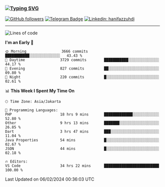 ### [![Typing SVG](https://readme-typing-svg.herokuapp.com?font=lato&size=22&lines=Hi+There+👋)](https://git.io/typing-svg) 

[![GitHub followers](https://img.shields.io/github/followers/hanifazzuhdi?label=Follow&style=social)](https://github.com/hanifazzuhdi/?tab=follow) 
[![Telegram Badge](https://img.shields.io/badge/-hanif0198-blue?style=social&logo=telegram&link=https://www.t.me/hanif0198/)](https://www.t.me/hanif0198/) 
[![Linkedin: hanifazzuhdi](https://img.shields.io/badge/-hanifazzuhdi-blue?style=flat-square&logo=Linkedin&logoColor=white&link=https://www.linkedin.com/in/hanif-az-zuhdi-69688019b/)](https://www.linkedin.com/in/hanif-az-zuhdi-69688019b/) 

<hr/>

<!--START_SECTION:waka-->
![Lines of code](https://img.shields.io/badge/From%20Hello%20World%20I%27ve%20Written-44.6%20million%20lines%20of%20code-blue)

**I'm an Early 🐤** 

```text
🌞 Morning                3666 commits        ███████████░░░░░░░░░░░░░░   43.43 % 
🌆 Daytime                3729 commits        ███████████░░░░░░░░░░░░░░   44.17 % 
🌃 Evening                827 commits         ██░░░░░░░░░░░░░░░░░░░░░░░   09.80 % 
🌙 Night                  220 commits         █░░░░░░░░░░░░░░░░░░░░░░░░   02.61 % 
```


📊 **This Week I Spent My Time On** 

```text
🕑︎ Time Zone: Asia/Jakarta

💬 Programming Languages: 
PHP                      18 hrs 9 mins       █████████████░░░░░░░░░░░░   52.80 % 
Other                    9 hrs 13 mins       ███████░░░░░░░░░░░░░░░░░░   26.85 % 
Dart                     3 hrs 47 mins       ███░░░░░░░░░░░░░░░░░░░░░░   11.04 % 
Java Properties          54 mins             █░░░░░░░░░░░░░░░░░░░░░░░░   02.67 % 
JSON                     44 mins             █░░░░░░░░░░░░░░░░░░░░░░░░   02.18 % 

🔥 Editors: 
VS Code                  34 hrs 22 mins      █████████████████████████   100.00 % 
```


 Last Updated on 06/02/2024 00:36:03 UTC
<!--END_SECTION:waka-->
